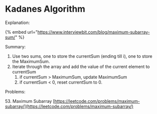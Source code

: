 # Kadanes Algorithm

Explanation:&#x20;

{% embed url="https://www.interviewbit.com/blog/maximum-subarray-sum/" %}

Summary:

1. Use two sums, one to store the currentSum (ending till i), one to store the MaximumSum.&#x20;
2. Iterate through the array and add the value of the current element to currentSum
   1. if currentSum > MaximumSum, update MaximumSum
   2. if currentSum < 0, reset currentSum to 0.&#x20;

Problems:

53\. Maximum Subarray [https://leetcode.com/problems/maximum-subarray/](https://leetcode.com/problems/maximum-subarray/)
